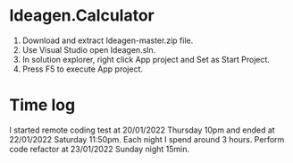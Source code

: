 # Ideagen.Calculator
1. Download and extract Ideagen-master.zip file.
2. Use Visual Studio open Ideagen.sln.
3. In solution explorer, right click App project and Set as Start Project.
4. Press F5 to execute App project.

# Time log
I started remote coding test at 20/01/2022 Thursday 10pm and ended at 22/01/2022 Saturday 11:50pm.
Each night I spend around 3 hours. Perform code refactor at 23/01/2022 Sunday night 15min.
